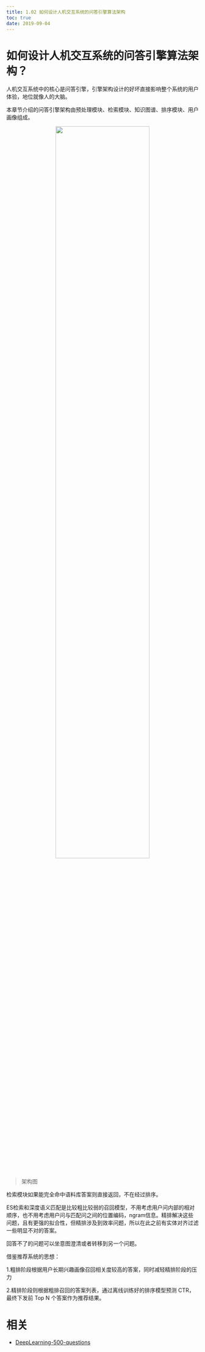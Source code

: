 ```yaml
---
title: 1.02 如何设计人机交互系统的问答引擎算法架构
toc: true
date: 2019-09-04
---
```



# 如何设计人机交互系统的问答引擎算法架构？

人机交互系统中的核心是问答引擎，引擎架构设计的好坏直接影响整个系统的用户体验，地位就像人的大脑。

本章节介绍的问答引擎架构由预处理模块、检索模块、知识图谱、排序模块、用户画像组成。

<p align="center">
    <img width="70%" height="70%" src="http://images.iterate.site/blog/image/20190722/36NkoNVuVln3.jpg?imageslim">
</p>

> 架构图


检索模块如果能完全命中语料库答案则直接返回，不在经过排序。

ES检索和深度语义匹配是比较粗比较弱的召回模型，不用考虑用户问内部的相对顺序，也不用考虑用户问与匹配问之间的位置编码，ngram信息。精排解决这些问题，且有更强的拟合性，但精排涉及到效率问题，所以在此之前有实体对齐过滤一些明显不对的答案。

回答不了的问题可以坐意图澄清或者转移到另一个问题。

借鉴推荐系统的思想：

1.粗排阶段根据用户长期兴趣画像召回相关度较高的答案，同时减轻精排阶段的压力

2.精排阶段则根据粗排召回的答案列表，通过离线训练好的排序模型预测 CTR，最终下发前 Top N 个答案作为推荐结果。





# 相关

- [DeepLearning-500-questions](https://github.com/scutan90/DeepLearning-500-questions)
